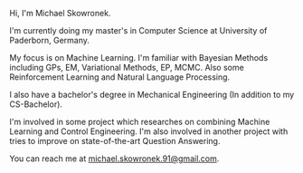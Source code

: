 Hi, I'm Michael Skowronek.

I'm currently doing my master's in Computer Science at University of Paderborn, Germany.

My focus is on Machine Learning. I'm familiar with Bayesian Methods including GPs, EM, Variational Methods, EP, MCMC. Also some Reinforcement Learning and Natural Language Processing.

I also have a bachelor's degree in Mechanical Engineering (In addition to my CS-Bachelor).

I'm involved in some project which researches on combining Machine Learning and Control Engineering.
I'm also involved in another project with tries to improve on state-of-the-art Question Answering.

You can reach me at michael.skowronek.91@gmail.com.
